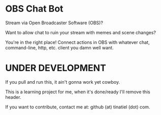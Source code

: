 # OBS Chat Bot
Stream via Open Broadcaster Software (OBS)?

Want to allow chat to ruin your stream with memes and scene changes?

You're in the right place! Connect actions in OBS with whatever chat, command-line, http, etc. client you damn well want.

# UNDER DEVELOPMENT
If you pull and run this, it ain't gonna work yet cowboy.

This is a learning project for me, when it's done/ready I'll remove this header. 

If you want to contribute, contact me at: github (at) tinatiel (dot) com.